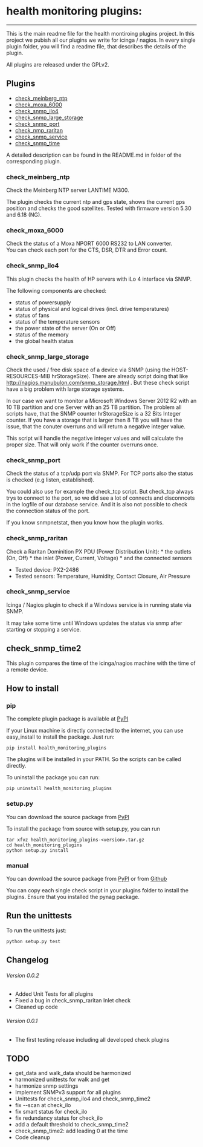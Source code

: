 # health monitoring plugins:
---

This is the main readme file for the health montiroing plugins project. In this project we pubish all our plugins we write for icinga / nagios.
In every single plugin folder, you will find a readme file, that describes the details of the plugin.

All plugins are released under the GPLv2.


## Plugins

- [check_meinberg_ntp](health_monitoring_plugins/check_meinberg_ntp/README.md)
- [check_moxa_6000](health_monitoring_plugins/check_moxa_6000/README.md)
- [check_snmp_ilo4](health_monitoring_plugins/check_snmp_ilo4/README.md)
- [check_snmp_large_storage](health_monitoring_plugins/check_snmp_large_storage/README.md)
- [check_snmp_port](health_monitoring_plugins/check_snmp_port/README.md)
- [check_nmp_raritan](health_monitoring_plugins/check_nmp_raritan/README.md)
- [check_snmp_service](health_monitoring_plugins/check_snmp_service/README.md)
- [check_snmp_time](health_monitoring_plugins/check_snmp_time/README.md)

A detailed description can be found in the README.md in folder of the corresponding plugin.

### check_meinberg_ntp

Check the Meinberg NTP server LANTIME M300.

The plugin checks the current ntp and gps state, shows the current gps position and checks the good satellites.
Tested with firmware version 5.30 and 6.18 (NG).

### check_moxa_6000

Check the status of a Moxa NPORT 6000 RS232 to LAN converter.  
You can check each port for the CTS, DSR, DTR and Error count.

### check_snmp_ilo4

This plugin checks the health of HP servers with iLo 4 interface via SNMP.

The following components are checked:

- status of powersupply
- status of physical and logical drives (incl. drive temperatures)
- status of fans
- status of the temperature sensors
- the power state of the server (On or Off)
- status of the memory
- the global health status


### check_snmp_large_storage

Check the used / free disk space of a device via SNMP (using the HOST-RESOURCES-MIB hrStorageSize).
There are already script doing that like http://nagios.manubulon.com/snmp_storage.html . But these check script have a big problem with large storage systems. 

In our case we want to monitor a Microsoft Windows Server 2012 R2 with an 10 TB partition and one Server with an 25 TB partition. The problem all scripts have, that the SNMP counter hrStorageSize is a 32 Bits
Integer counter. If you have a storage that is larger then 8 TB you will have the issue, that the conuter overruns and will return a negative integer value.

This script will handle the negative integer values and will calculate the proper size. That will only work if the counter overruns once.

### check_snmp_port

Check the status of a tcp/udp port via SNMP. For TCP ports also the status is checked (e.g listen, established).

You could also use for example the check_tcp script. But check_tcp always trys to connect to the port, so we did see a lot of connects and disconncets in the logfile of our database service. And it is also not possible to check the connection status of the port.

If you know snmpnetstat, then you know how the plugin works.


### check_snmp_raritan

Check a Raritan Dominition PX PDU (Power Distribution Unit):
    * the outlets (On, Off)
    * the inlet (Power, Current, Voltage)
    * and the connected sensors

* Tested device: PX2-2486
* Tested sensors: Temperature, Humidity, Contact Closure, Air Pressure


### check_snmp_service

Icinga / Nagios plugin to check if a Windows service is in running state via SNMP.

It may take some time until Windows updates the status via snmp after starting or stopping a service.


## check_snmp_time2

This plugin compares the time of the icinga/nagios machine with the time of a remote device.


## How to install

###  pip

The complete plugin package is available at [PyPI](https://pypi.python.org/pypi/health_monitoring_plugins)

If your Linux machine is directly connected to the internet, you can use easy_install to install the package.
Just run:

    pip install health_monitoring_plugins
    
The plugins will be installed in your PATH. So the scripts can be called directly.

To uninstall the package you can run:

    pip uninstall health_monitoring_plugins

### setup.py

You can download the source package from [PyPI](https://pypi.python.org/pypi/health_monitoring_plugins)

To install the package from source with setup.py, you can run

    tar xfvz health_monitoring_plugins-<version>.tar.gz
    cd health_monitoring_plugins
    python setup.py install

### manual

You can download the source package from [PyPI](https://pypi.python.org/pypi/health_monitoring_plugins) or from [Github](https://github.com/rsmuc/health_monitoring_plugins)

You can copy each single check script in your plugins folder to install the plugins.
Ensure that you installed the pynag package.

## Run the unittests

To run the unittests just:

    python setup.py test

## Changelog

###### Version 0.0.2

* Added Unit Tests for all plugins
* Fixed a bug in check_snmp_raritan Inlet check
* Cleaned up code

###### Version 0.0.1

* The first testing release including all developed check plugins

## TODO

* get_data and walk_data should be harmonized
* harmonized unittests for walk and get
* harmonize snmp settings
* Implement SNMPv3 support for all plugins
* Unittests for check_snmp_ilo4 and check_snmp_time2
* fix --scan at check_ilo
* fix smart status for check_ilo
* fix redundancy status for check_ilo
* add a default threshold to check_snmp_time2
* check_snmp_time2: add leading 0 at the time
* Code cleanup